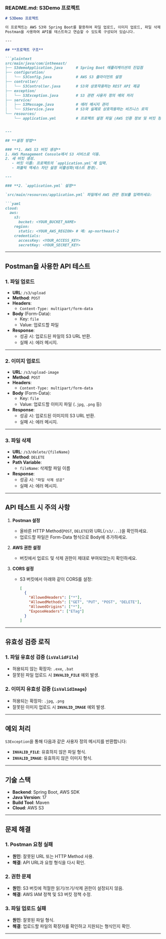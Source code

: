 ### **README.md: S3Demo 프로젝트**

```markdown
# S3Demo 프로젝트

이 프로젝트는 AWS S3와 Spring Boot를 활용하여 파일 업로드, 이미지 업로드, 파일 삭제 기능을 구현한 예제입니다.  
Postman을 사용하여 API를 테스트하고 연습할 수 있도록 구성되어 있습니다.

---

## **프로젝트 구조**

```plaintext
src/main/java/com/intheeast/
├── S3demoApplication.java      # Spring Boot 애플리케이션의 진입점
├── configuration/
│   └── S3Config.java           # AWS S3 클라이언트 설정
├── controller/
│   └── S3Controller.java       # S3와 상호작용하는 REST API 제공
├── exception/
│   └── S3Exception.java        # S3 관련 사용자 정의 예외 처리
├── service/
│   ├── S3Message.java          # 에러 메시지 관리
│   └── S3Service.java          # S3와 실제로 상호작용하는 비즈니스 로직
└── resources/
    └── application.yml         # 프로젝트 설정 파일 (AWS 인증 정보 및 버킷 정보 포함)


---

## **설정 방법**

### **1. AWS S3 버킷 생성**
1. AWS Management Console에서 S3 서비스로 이동.
2. 새 버킷 생성.
   - 버킷 이름: 프로젝트의 `application.yml`에 입력.
   - 퍼블릭 액세스 차단 설정 비활성화(테스트 환경).

---

### **2. `application.yml` 설정**

`src/main/resources/application.yml` 파일에서 AWS 관련 정보를 입력하세요:

```yaml
cloud:
  aws:
    s3:
      bucket: <YOUR_BUCKET_NAME>
    region:
      static: <YOUR_AWS_REGION> # 예: ap-northeast-2
    credentials:
      accessKey: <YOUR_ACCESS_KEY>
      secretKey: <YOUR_SECRET_KEY>
```

---

## **Postman을 사용한 API 테스트**

### 1. **파일 업로드**
- **URL**: `/s3/upload`
- **Method**: `POST`
- **Headers**:
  - `Content-Type: multipart/form-data`
- **Body** (Form-Data):
  - Key: `file`
  - Value: 업로드할 파일
- **Response**:
  - 성공 시: 업로드된 파일의 S3 URL 반환.
  - 실패 시: 에러 메시지.

---

### 2. **이미지 업로드**
- **URL**: `/s3/upload-image`
- **Method**: `POST`
- **Headers**:
  - `Content-Type: multipart/form-data`
- **Body** (Form-Data):
  - Key: `file`
  - Value: 업로드할 이미지 파일 (`.jpg`, `.png` 등)
- **Response**:
  - 성공 시: 업로드된 이미지의 S3 URL 반환.
  - 실패 시: 에러 메시지.

---

### 3. **파일 삭제**
- **URL**: `/s3/delete/{fileName}`
- **Method**: `DELETE`
- **Path Variable**:
  - `fileName`: 삭제할 파일 이름
- **Response**:
  - 성공 시: `"파일 삭제 성공"`
  - 실패 시: 에러 메시지.

---

## **API 테스트 시 주의 사항**

1. **Postman 설정**
   - 올바른 HTTP Method(`POST`, `DELETE`)와 URL(`/s3/...`)을 확인하세요.
   - 업로드할 파일은 Form-Data 형식으로 Body에 추가하세요.

2. **AWS 권한 설정**
   - 버킷에서 업로드 및 삭제 권한이 제대로 부여되었는지 확인하세요.

3. **CORS 설정**
   - S3 버킷에서 아래와 같이 CORS를 설정:
     ```json
     [
       {
         "AllowedHeaders": ["*"],
         "AllowedMethods": ["GET", "PUT", "POST", "DELETE"],
         "AllowedOrigins": ["*"],
         "ExposeHeaders": ["ETag"]
       }
     ]
     ```

---

## **유효성 검증 로직**

### 1. 파일 유효성 검증 (`isValidFile`)
- 허용되지 않는 확장자: `.exe`, `.bat`
- 잘못된 파일 업로드 시 **`INVALID_FILE`** 예외 발생.

### 2. 이미지 유효성 검증 (`isValidImage`)
- 허용되는 확장자: `.jpg`, `.png`
- 잘못된 이미지 업로드 시 **`INVALID_IMAGE`** 예외 발생.

---

## **예외 처리**

`S3Exception`을 통해 다음과 같은 사용자 정의 메시지를 반환합니다:
- **`INVALID_FILE`**: 유효하지 않은 파일 형식.
- **`INVALID_IMAGE`**: 유효하지 않은 이미지 형식.

---

## **기술 스택**

- **Backend**: Spring Boot, AWS SDK
- **Java Version**: 17
- **Build Tool**: Maven
- **Cloud**: AWS S3

---

## **문제 해결**

### 1. **Postman 요청 실패**
- **원인**: 잘못된 URL 또는 HTTP Method 사용.
- **해결**: API URL과 요청 형식을 다시 확인.

### 2. **권한 문제**
- **원인**: S3 버킷에 적절한 읽기/쓰기/삭제 권한이 설정되지 않음.
- **해결**: AWS IAM 정책 및 S3 버킷 정책 수정.

### 3. **파일 업로드 실패**
- **원인**: 잘못된 파일 형식.
- **해결**: 업로드할 파일의 확장자를 확인하고 지원되는 형식인지 확인.

---


